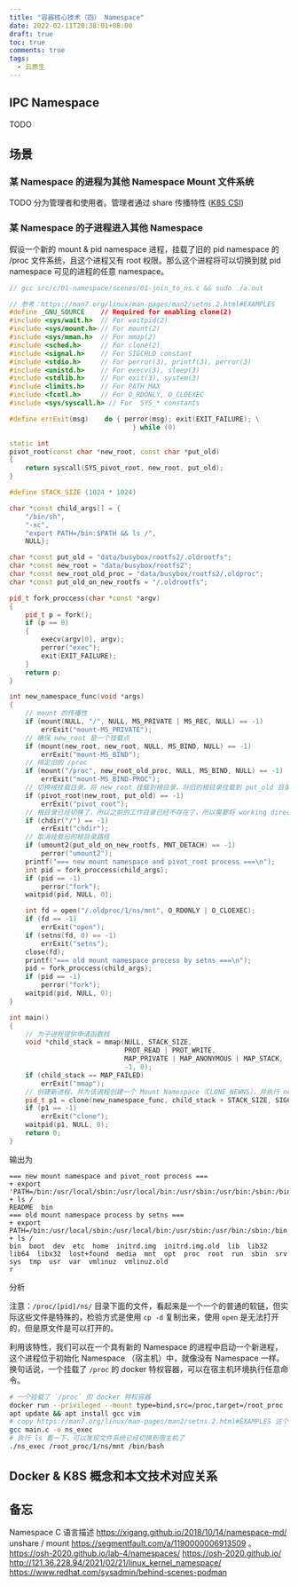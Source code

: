 ```yaml
---
title: "容器核心技术（四） Namespace"
date: 2022-02-11T20:38:01+08:00
draft: true
toc: true
comments: true
tags:
  - 云原生
---
```


## IPC Namespace

TODO

## 场景

### 某 Namespace 的进程为其他 Namespace Mount 文件系统

TODO 分为管理者和使用者。管理者通过 share 传播特性 ([K8S CSI](https://kubernetes-csi.github.io/docs/deploying.html#driver-volume-mounts))

### 某 Namespace 的子进程进入其他 Namespace

假设一个新的 mount & pid namespace 进程，挂载了旧的 pid namespace 的 /proc 文件系统，且这个进程又有 root 权限。那么这个进程将可以切换到就 pid namespace 可见的进程的任意 namespace。

```cpp
// gcc src/c/01-namespace/scenes/01-join_to_ns.c && sudo ./a.out

// 参考：https://man7.org/linux/man-pages/man2/setns.2.html#EXAMPLES
#define _GNU_SOURCE    // Required for enabling clone(2)
#include <sys/wait.h>  // For waitpid(2)
#include <sys/mount.h> // For mount(2)
#include <sys/mman.h>  // For mmap(2)
#include <sched.h>     // For clone(2)
#include <signal.h>    // For SIGCHLD constant
#include <stdio.h>     // For perror(3), printf(3), perror(3)
#include <unistd.h>    // For execv(3), sleep(3)
#include <stdlib.h>    // For exit(3), system(3)
#include <limits.h>    // For PATH_MAX
#include <fcntl.h>     // For O_RDONLY, O_CLOEXEC
#include <sys/syscall.h> // For  SYS_* constants

#define errExit(msg)    do { perror(msg); exit(EXIT_FAILURE); \
                               } while (0)

static int
pivot_root(const char *new_root, const char *put_old)
{
    return syscall(SYS_pivot_root, new_root, put_old);
}

#define STACK_SIZE (1024 * 1024)

char *const child_args[] = {
    "/bin/sh",
    "-xc",
    "export PATH=/bin:$PATH && ls /",
    NULL};

char *const put_old = "data/busybox/rootfs2/.oldrootfs";
char *const new_root = "data/busybox/rootfs2";
char *const new_root_old_proc = "data/busybox/rootfs2/.oldproc";
char *const put_old_on_new_rootfs = "/.oldrootfs";

pid_t fork_proccess(char *const *argv)
{
    pid_t p = fork();
    if (p == 0)
    {
        execv(argv[0], argv);
        perror("exec");
        exit(EXIT_FAILURE);
    }
    return p;
}

int new_namespace_func(void *args)
{
    // mount 的传播性
    if (mount(NULL, "/", NULL, MS_PRIVATE | MS_REC, NULL) == -1)
        errExit("mount-MS_PRIVATE");
    // 确保 new_root 是一个挂载点
    if (mount(new_root, new_root, NULL, MS_BIND, NULL) == -1)
        errExit("mount-MS_BIND");
    // 绑定旧的 /proc
    if (mount("/proc", new_root_old_proc, NULL, MS_BIND, NULL) == -1)
        errExit("mount-MS_BIND-PROC");
    // 切换根挂载目录，将 new_root 挂载到根目录，将旧的根目录挂载到 put_old 目录下
    if (pivot_root(new_root, put_old) == -1)
        errExit("pivot_root");
    // 根目录已经切换了，所以之前的工作目录已经不存在了，所以需要将 working directory 切换到根目录
    if (chdir("/") == -1)
        errExit("chdir");
    // 取消挂载旧的根目录路径
    if (umount2(put_old_on_new_rootfs, MNT_DETACH) == -1)
        perror("umount2");
    printf("=== new mount namespace and pivot_root process ===\n");
    int pid = fork_proccess(child_args);
    if (pid == -1)
        perror("fork");
    waitpid(pid, NULL, 0);

    int fd = open("/.oldproc/1/ns/mnt", O_RDONLY | O_CLOEXEC);
    if (fd == -1)
        errExit("open");
    if (setns(fd, 0) == -1)
        errExit("setns");
    close(fd);
    printf("=== old mount namespace process by setns ===\n");
    pid = fork_proccess(child_args);
    if (pid == -1)
        perror("fork");
    waitpid(pid, NULL, 0);
}

int main()
{
    // 为子进程提供申请函数栈
    void *child_stack = mmap(NULL, STACK_SIZE,
                             PROT_READ | PROT_WRITE,
                             MAP_PRIVATE | MAP_ANONYMOUS | MAP_STACK,
                             -1, 0);
    if (child_stack == MAP_FAILED)
        errExit("mmap");
    // 创建新进程，并为该进程创建一个 Mount Namespace（CLONE_NEWNS），并执行 new_namespace_func 函数
    pid_t p1 = clone(new_namespace_func, child_stack + STACK_SIZE, SIGCHLD | CLONE_NEWNS | CLONE_NEWPID, NULL);
    if (p1 == -1)
        errExit("clone");
    waitpid(p1, NULL, 0);
    return 0;
}
```

输出为

```
=== new mount namespace and pivot_root process ===
+ export 'PATH=/bin:/usr/local/sbin:/usr/local/bin:/usr/sbin:/usr/bin:/sbin:/bin'
+ ls /
README  bin
=== old mount namespace process by setns ===
+ export PATH=/bin:/usr/local/sbin:/usr/local/bin:/usr/sbin:/usr/bin:/sbin:/bin
+ ls /
bin  boot  dev  etc  home  initrd.img  initrd.img.old  lib  lib32  lib64  libx32  lost+found  media  mnt  opt  proc  root  run  sbin  srv  sys  tmp  usr  var  vmlinuz  vmlinuz.old
r
```

分析

注意：`/proc/[pid]/ns/` 目录下面的文件，看起来是一个一个的普通的软链，但实际这些文件是特殊的，检验方式是使用 `cp -d` 复制出来，使用 `open` 是无法打开的，但是原文件是可以打开的。

利用该特性，我们可以在一个具有新的 Namespace 的进程中启动一个新进程，这个进程位于初始化 Namespace （宿主机）中，就像没有 Namespace 一样。换句话说，一个挂载了 `/proc` 的 docker 特权容器，可以在宿主机环境执行任意命令。

```bash
# 一个挂载了 `/proc` 的 docker 特权容器
docker run --privileged --mount type=bind,src=/proc,target=/root_proc  -it debian:11  bash
apt update && apt install gcc vim
# copy https://man7.org/linux/man-pages/man2/setns.2.html#EXAMPLES 这个例子代码到 main.c 中
gcc main.c -o ns_exec
# 执行 ls 看一下，可以发现文件系统已经切换到宿主机了
./ns_exec /root_proc/1/ns/mnt /bin/bash
```

## Docker & K8S 概念和本文技术对应关系

## 备忘

Namespace C 语言描述 https://xigang.github.io/2018/10/14/namespace-md/
unshare / mount https://segmentfault.com/a/1190000006913509 。
https://osh-2020.github.io/lab-4/namespaces/
https://osh-2020.github.io/
http://121.36.228.94/2021/02/21/linux_kernel_namespace/
https://www.redhat.com/sysadmin/behind-scenes-podman
